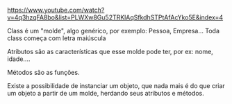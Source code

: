 https://www.youtube.com/watch?v=4q3hzqFA8bo&list=PLWXw8Gu52TRKlAqSfkdhSTPtAfAcYko5E&index=4


Class é um "molde", algo genérico, por exemplo: Pessoa, Empresa...
Toda class começa com letra maiúscula

Atributos são as características que esse molde pode ter, por ex: nome, idade....

Métodos são as funções.

Existe a possibilidade de instanciar um objeto, que nada mais é do que criar um objeto a partir de um molde, herdando seus atributos e métodos.

